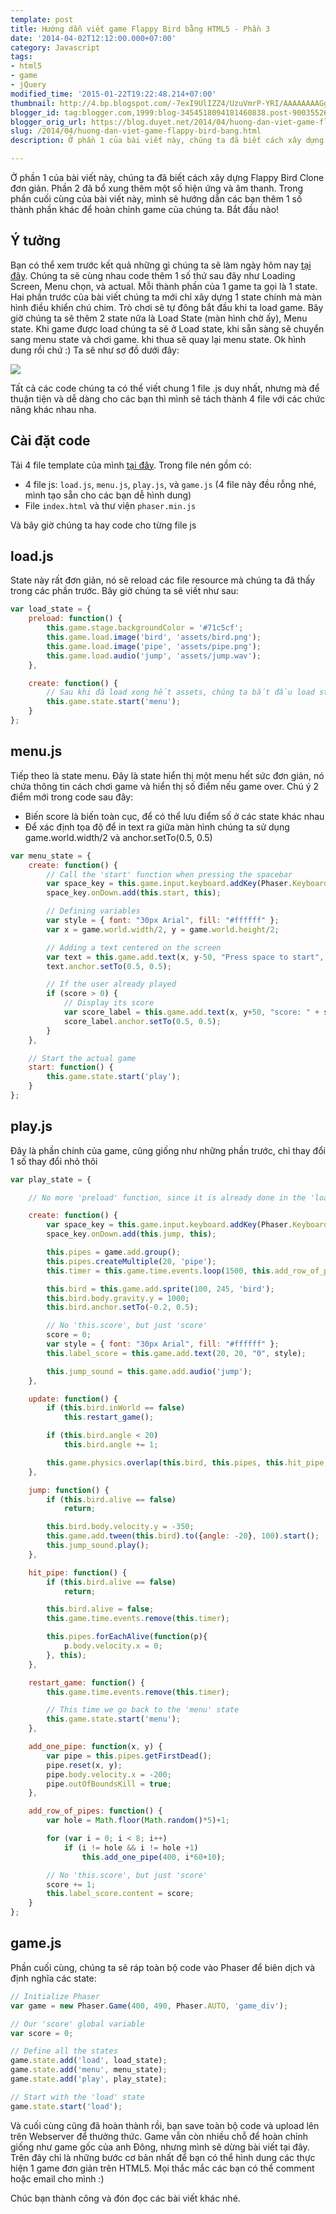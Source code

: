 ```yaml
---
template: post
title: Hướng dẫn viết game Flappy Bird bằng HTML5 - Phần 3
date: '2014-04-02T12:12:00.000+07:00'
category: Javascript
tags:
- html5
- game
- jQuery
modified_time: '2015-01-22T19:22:48.214+07:00'
thumbnail: http://4.bp.blogspot.com/-7exI9UlIZZ4/UzuVmrP-YRI/AAAAAAAAGgE/OjgRgxeToxU/s1600/diag.png
blogger_id: tag:blogger.com,1999:blog-3454518094181460838.post-900355265705355732
blogger_orig_url: https://blog.duyet.net/2014/04/huong-dan-viet-game-flappy-bird-bang.html
slug: /2014/04/huong-dan-viet-game-flappy-bird-bang.html
description: Ở phần 1 của bài viết này, chúng ta đã biết cách xây dựng Flappy Bird Clone đơn giản. Phần 2 đã bổ xung thêm một số hiện ứng và âm thanh. Trong phần cuối cùng của bài viết này, mình sẽ hướng dẫn các bạn thêm 1 số thành phần khác để hoàn chỉnh game của chúng ta. Bắt đầu nào!

---
```


Ở phần 1 của bài viết này, chúng ta đã biết cách xây dựng Flappy Bird Clone đơn giản. Phần 2 đã bổ xung thêm một số hiện ứng và âm thanh. Trong phần cuối cùng của bài viết này, mình sẽ hướng dẫn các bạn thêm 1 số thành phần khác để hoàn chỉnh game của chúng ta. Bắt đầu nào!

## Ý tưởng ##

Bạn có thể xem trước kết quả những gì chúng ta sẽ làm ngày hôm nay [tại đây](http://jsfiddle.net/lvduit/sw9HM/embedded/result/).
Chúng ta sẽ cùng nhau code thêm 1 số thứ sau đây như Loading Screen, Menu chọn, và actual.
Mỗi thành phần của 1 game ta gọi là 1 state. Hai phần trước của bài viết chúng ta mới chỉ xây dựng 1 state chính mà màn hình điều khiển chú chim. Trò chơi sẽ tự đông bắt đầu khi ta load game. Bây giờ chúng ta sẽ thêm 2 state nữa là Load State (màn hình chờ ấy), Menu state.
Khi game được load chúng ta sẽ ở Load state, khi sẵn sàng sẽ chuyển sang menu state và chơi game. khi thua sẽ quay lại menu state. Ok hình dung rồi chứ :)
Ta sẽ như sơ đồ dưới đây:

![](http://4.bp.blogspot.com/-7exI9UlIZZ4/UzuVmrP-YRI/AAAAAAAAGgE/OjgRgxeToxU/s1600/diag.png)

Tất cả các code chúng ta có thể viết chung 1 file .js duy nhất, nhưng mà để thuận tiện và dễ dàng cho các bạn thì mình sẽ tách thành 4 file với các chức năng khác nhau nha.

## Cài đặt code 

Tải 4 file template của mình [tại đây](https://github.com/lvduit/phaser-tutorials/raw/master/4-flappy_bird/flappy_bird_basic.zip). Trong file nén gồm có:

- 4 file js: `load.js`, `menu.js`, `play.js`, và `game.js` (4 file này đều rỗng nhé, mình tạo sẵn cho các bạn dễ hình dung)
- File `index.html` và thư viện `phaser.min.js`

Và bây giờ chúng ta hay code cho từng file js

## load.js ##

State này rất đơn giản, nó sẽ reload các file resource mà chúng ta đã thấy trong các phần trước. Bây giờ chúng ta sẽ viết như sau:

```js
var load_state = {  
    preload: function() { 
        this.game.stage.backgroundColor = '#71c5cf';
        this.game.load.image('bird', 'assets/bird.png');  
        this.game.load.image('pipe', 'assets/pipe.png');  
        this.game.load.audio('jump', 'assets/jump.wav');
    },

    create: function() {
        // Sau khi đã load xong hết assets, chúng ta bắt đầu load state menu
        this.game.state.start('menu');
    }
};

```

## menu.js ##

Tiếp theo là state menu. Đây là state hiển thị một menu hết sức đơn giản, nó chứa thông tin cách chơi game và hiển thị số điểm nếu game over.
Chú ý 2 điểm mới trong code sau đây:

- Biến score là biến toàn cục, để có thể lưu điểm số ở các state khác nhau
- Để xác định tọa độ để in text ra giữa màn hình chúng ta sử dụng game.world.width/2 và anchor.setTo(0.5, 0.5)

```js
var menu_state = {  
    create: function() {
        // Call the 'start' function when pressing the spacebar
        var space_key = this.game.input.keyboard.addKey(Phaser.Keyboard.SPACEBAR);
        space_key.onDown.add(this.start, this); 

        // Defining variables
        var style = { font: "30px Arial", fill: "#ffffff" };
        var x = game.world.width/2, y = game.world.height/2;

        // Adding a text centered on the screen
        var text = this.game.add.text(x, y-50, "Press space to start", style);
        text.anchor.setTo(0.5, 0.5); 

        // If the user already played
        if (score > 0) {
            // Display its score
            var score_label = this.game.add.text(x, y+50, "score: " + score, style);
            score_label.anchor.setTo(0.5, 0.5); 
        }
    },

    // Start the actual game
    start: function() {
        this.game.state.start('play');
    }
};
```

## play.js ##

Đây là phần chính của game, cũng giống như những phần trước, chỉ thay đổi 1 số thay đổi nhỏ thôi

```js
var play_state = {

    // No more 'preload' function, since it is already done in the 'load' state

    create: function() { 
        var space_key = this.game.input.keyboard.addKey(Phaser.Keyboard.SPACEBAR);
        space_key.onDown.add(this.jump, this); 

        this.pipes = game.add.group();
        this.pipes.createMultiple(20, 'pipe');  
        this.timer = this.game.time.events.loop(1500, this.add_row_of_pipes, this);           

        this.bird = this.game.add.sprite(100, 245, 'bird');
        this.bird.body.gravity.y = 1000; 
        this.bird.anchor.setTo(-0.2, 0.5);

        // No 'this.score', but just 'score'
        score = 0; 
        var style = { font: "30px Arial", fill: "#ffffff" };
        this.label_score = this.game.add.text(20, 20, "0", style); 

        this.jump_sound = this.game.add.audio('jump');
    },

    update: function() {
        if (this.bird.inWorld == false)
            this.restart_game(); 

        if (this.bird.angle < 20)
            this.bird.angle += 1;

        this.game.physics.overlap(this.bird, this.pipes, this.hit_pipe, null, this);      
    },

    jump: function() {
        if (this.bird.alive == false)
            return; 

        this.bird.body.velocity.y = -350;
        this.game.add.tween(this.bird).to({angle: -20}, 100).start();
        this.jump_sound.play();
    },

    hit_pipe: function() {
        if (this.bird.alive == false)
            return;

        this.bird.alive = false;
        this.game.time.events.remove(this.timer);

        this.pipes.forEachAlive(function(p){
            p.body.velocity.x = 0;
        }, this);
    },

    restart_game: function() {
        this.game.time.events.remove(this.timer);

        // This time we go back to the 'menu' state
        this.game.state.start('menu');
    },

    add_one_pipe: function(x, y) {
        var pipe = this.pipes.getFirstDead();
        pipe.reset(x, y);
        pipe.body.velocity.x = -200; 
        pipe.outOfBoundsKill = true;
    },

    add_row_of_pipes: function() {
        var hole = Math.floor(Math.random()*5)+1;

        for (var i = 0; i < 8; i++)
            if (i != hole && i != hole +1) 
                this.add_one_pipe(400, i*60+10);   

        // No 'this.score', but just 'score'
        score += 1; 
        this.label_score.content = score;  
    }
};
```

## game.js  ##

Phần cuối cùng, chúng ta sẽ ráp toàn bộ code vào Phaser để biên dịch và định nghĩa các state:

```js
// Initialize Phaser
var game = new Phaser.Game(400, 490, Phaser.AUTO, 'game_div');

// Our 'score' global variable
var score = 0;

// Define all the states
game.state.add('load', load_state);  
game.state.add('menu', menu_state);  
game.state.add('play', play_state);  

// Start with the 'load' state
game.state.start('load');  
```

Và cuối cùng cũng đã hoàn thành rồi, bạn save toàn bộ code và upload lên trên Webserver để thưởng thức.
Game vẫn còn nhiều chỗ để hoàn chỉnh giống như game gốc của anh Đông, nhưng mình sẽ dừng bài viết tại đây. Trên đây chỉ là những bước cơ bản nhất để bạn có thể hình dung các thực hiện 1 game đơn giản trên HTML5. Mọi thắc mắc các bạn có thể comment hoặc email cho mình :)

Chúc bạn thành công và đón đọc các bài viết khác nhé.
